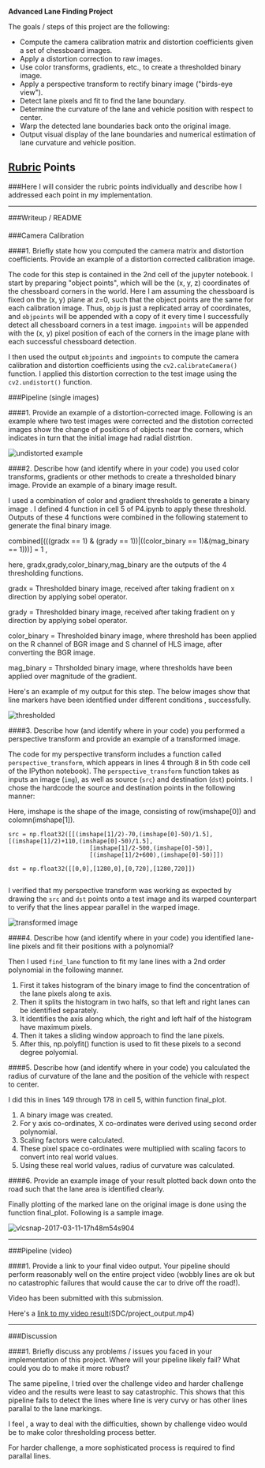 
**Advanced Lane Finding Project**

The goals / steps of this project are the following:

* Compute the camera calibration matrix and distortion coefficients given a set of chessboard images.
* Apply a distortion correction to raw images.
* Use color transforms, gradients, etc., to create a thresholded binary image.
* Apply a perspective transform to rectify binary image ("birds-eye view").
* Detect lane pixels and fit to find the lane boundary.
* Determine the curvature of the lane and vehicle position with respect to center.
* Warp the detected lane boundaries back onto the original image.
* Output visual display of the lane boundaries and numerical estimation of lane curvature and vehicle position.

[//]: # (Image References)

[image1]: ./examples/undistort_output.png "Undistorted"
[image2]: ./test_images/test1.jpg "Road Transformed"
[image3]: ./examples/binary_combo_example.jpg "Binary Example"
[image4]: ./examples/warped_straight_lines.jpg "Warp Example"
[image5]: ./examples/color_fit_lines.jpg "Fit Visual"
[image6]: ./examples/example_output.jpg "Output"
[video1]: ./project_video.mp4 "Video"

## [Rubric](https://review.udacity.com/#!/rubrics/571/view) Points
###Here I will consider the rubric points individually and describe how I addressed each point in my implementation.  

---
###Writeup / README

####
###Camera Calibration

####1. Briefly state how you computed the camera matrix and distortion coefficients. Provide an example of a distortion corrected calibration image.

The code for this step is contained in the 2nd cell of the jupyter notebook.
I start by preparing "object points", which will be the (x, y, z) coordinates of the chessboard corners in the world. Here I am assuming the chessboard is fixed on the (x, y) plane at z=0, such that the object points are the same for each calibration image.  Thus, `objp` is just a replicated array of coordinates, and `objpoints` will be appended with a copy of it every time I successfully detect all chessboard corners in a test image.  `imgpoints` will be appended with the (x, y) pixel position of each of the corners in the image plane with each successful chessboard detection.  

I then used the output `objpoints` and `imgpoints` to compute the camera calibration and distortion coefficients using the `cv2.calibrateCamera()` function.  I applied this distortion correction to the test image using the `cv2.undistort()` function.



###Pipeline (single images)

####1. Provide an example of a distortion-corrected image.
Following is an example where two test images were corrected and the distotion corrected images show the change of positions of objects near the corners, which indicates in turn that the initial image had radial distrtion.

![undistorted example](https://cloud.githubusercontent.com/assets/26251015/23821623/7ae12964-065e-11e7-8a16-12155042b09c.png)

####2. Describe how (and identify where in your code) you used color transforms, gradients or other methods to create a thresholded binary image.  Provide an example of a binary image result.

I used a combination of color and gradient thresholds to generate a binary image . I defined 4 function in cell 5 of P4.ipynb to apply these threshold. Outputs of these 4 functions were combined in the following statement to generate the final binary image.

combined[(((gradx == 1) & (grady == 1))|((color_binary == 1)&(mag_binary == 1)))] = 1  , 

here,
gradx,grady,color_binary,mag_binary are the outputs of the 4 thresholding functions.

gradx = Thresholded binary image, received after taking fradient on x direction by applying sobel operator.

grady = Thresholded binary image, received after taking fradient on y direction by applying sobel operator.

color_binary = Thresholded binary image, where threshold has been applied on the R channel of BGR image and S channel of HLS                image, after converting the BGR image. 

mag_binary = Thrsholded binary image, where thresholds have been applied over magnitude of the gradient.


Here's an example of my output for this step. The below images show that line markers have been identified under different conditions , successfully.

![thresholded](https://cloud.githubusercontent.com/assets/26251015/23822285/22d14d14-0670-11e7-96cf-2937bc441516.png)

####3. Describe how (and identify where in your code) you performed a perspective transform and provide an example of a transformed image.

The code for my perspective transform includes a function called `perspective_transform`, which appears in lines 4 through 8 in 5th code cell of the IPython notebook).  The `perspective_transform` function takes as inputs an image (`img`), as well as source (`src`) and destination (`dst`) points.  I chose the hardcode the source and destination points in the following manner:

Here, imshape is the shape of the image, consisting of row(imshape[0]) and colomn(imshape[1]).

```
src = np.float32([[(imshape[1]/2)-70,(imshape[0]-50)/1.5],[(imshape[1]/2)+110,(imshape[0]-50)/1.5],
                       [imshape[1]/2-500,(imshape[0]-50)],
                       [(imshape[1]/2+600),(imshape[0]-50)]])
    
dst = np.float32([[0,0],[1280,0],[0,720],[1280,720]])


```


I verified that my perspective transform was working as expected by drawing the `src` and `dst` points onto a test image and its warped counterpart to verify that the lines appear parallel in the warped image.

![transformed image](https://cloud.githubusercontent.com/assets/26251015/23822638/8d18942e-0676-11e7-9d8b-482356c95930.png)



####4. Describe how (and identify where in your code) you identified lane-line pixels and fit their positions with a polynomial?

Then I used `find_lane` function to fit my lane lines with a 2nd order polynomial in the following manner.

1. First it takes histogram of the binary image to find the concentration of the lane pixels along te axis.
2. Then it splits the histogram in two halfs, so that left and right lanes can be identified separately.
3. It identifies the axis along which, the right and left half of the histogram have maximum pixels.
4. Then it takes a sliding window approach to find the lane pixels.
5. After this, np.polyfit() function is used to fit these pixels to a second degree polyomial.



####5. Describe how (and identify where in your code) you calculated the radius of curvature of the lane and the position of the vehicle with respect to center.

I did this in lines 149 through 178 in cell 5, within function final_plot.

1. A binary image was created.
2. For y axis co-ordinates, X co-ordinates were derived using second order polynomial.
3. Scaling factors were calculated.
4. These pixel space co-ordinates were multiplied with scaling facors to convert into real world values.
5. Using these real world values, radius of curvature was calculated.

 

####6. Provide an example image of your result plotted back down onto the road such that the lane area is identified clearly.

Finally plotting of the marked lane on the original image is done using the function final_plot. Following is a sample image.

![vlcsnap-2017-03-11-17h48m54s904](https://cloud.githubusercontent.com/assets/26251015/23823186/0f42d3ae-0683-11e7-927a-1af06797a405.png)

---

###Pipeline (video)

####1. Provide a link to your final video output.  Your pipeline should perform reasonably well on the entire project video (wobbly lines are ok but no catastrophic failures that would cause the car to drive off the road!).

Video has been submitted with this submission.

Here's a [link to my video result](https://github.com/Suvronil/SDC/blob/master/project_output.mp4)(SDC/project_output.mp4)

---

###Discussion

####1. Briefly discuss any problems / issues you faced in your implementation of this project.  Where will your pipeline likely fail?  What could you do to make it more robust?

The same pipeline, I tried over the challenge video and harder challenge video and the results were least to say catastrophic. This shows that this pipeline fails to detect the lines where line is very curvy or has other lines parallal to the lane markings.

I feel , a way to deal with the difficulties, shown by challenge video would be to make color thresholding process better.  

For harder challenge, a more sophisticated process is required to find parallal lines. 



